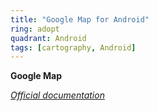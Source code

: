 ```yaml
---
title: "Google Map for Android"
ring: adopt
quadrant: Android
tags: [cartography, Android]
---
```


<p><b>Google Map</b></p>
<em><a href="https://developers.google.com/codelabs/maps-platform/maps-platform-101-android?hl=fr">Official documentation</a></em>
